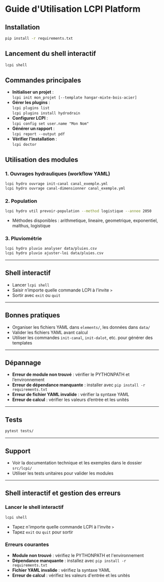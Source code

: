 # Guide d'Utilisation LCPI Platform

## Installation

```bash
pip install -r requirements.txt
```

## Lancement du shell interactif

```bash
lcpi shell
```

## Commandes principales

- **Initialiser un projet** :  
  `lcpi init mon_projet [--template hangar-mixte-bois-acier]`
- **Gérer les plugins** :  
  `lcpi plugins list`  
  `lcpi plugins install hydrodrain`
- **Configurer LCPI** :  
  `lcpi config set user.name "Mon Nom"`
- **Générer un rapport** :  
  `lcpi report --output pdf`
- **Vérifier l’installation** :  
  `lcpi doctor`

## Utilisation des modules

### 1. Ouvrages hydrauliques (workflow YAML)

```bash
lcpi hydro ouvrage init-canal canal_exemple.yml
lcpi hydro ouvrage canal-dimensionner canal_exemple.yml
```

### 2. Population

```bash
lcpi hydro util prevoir-population --method logistique --annee 2050
```
- Méthodes disponibles : arithmetique, lineaire, geometrique, exponentiel, malthus, logistique

### 3. Pluviométrie

```bash
lcpi hydro pluvio analyser data/pluies.csv
lcpi hydro pluvio ajuster-loi data/pluies.csv
```

---

## Shell interactif

- Lancer `lcpi shell`
- Saisir n’importe quelle commande LCPI à l’invite `>`
- Sortir avec `exit` ou `quit`

---

## Bonnes pratiques

- Organiser les fichiers YAML dans `elements/`, les données dans `data/`
- Valider les fichiers YAML avant calcul
- Utiliser les commandes `init-canal`, `init-dalot`, etc. pour générer des templates

---

## Dépannage

- **Erreur de module non trouvé** : vérifier le PYTHONPATH et l’environnement
- **Erreur de dépendance manquante** : installer avec `pip install -r requirements.txt`
- **Erreur de fichier YAML invalide** : vérifier la syntaxe YAML
- **Erreur de calcul** : vérifier les valeurs d’entrée et les unités

---

## Tests

```bash
pytest tests/
```

---

## Support

- Voir la documentation technique et les exemples dans le dossier `src/lcpi/`
- Utiliser les tests unitaires pour valider les modules 

---

## Shell interactif et gestion des erreurs

### Lancer le shell interactif

```bash
lcpi shell
```

- Tapez n'importe quelle commande LCPI à l'invite `>`
- Tapez `exit` ou `quit` pour sortir

### Erreurs courantes

- **Module non trouvé** : vérifiez le PYTHONPATH et l'environnement
- **Dépendance manquante** : installez avec `pip install -r requirements.txt`
- **Fichier YAML invalide** : vérifiez la syntaxe YAML
- **Erreur de calcul** : vérifiez les valeurs d'entrée et les unités 